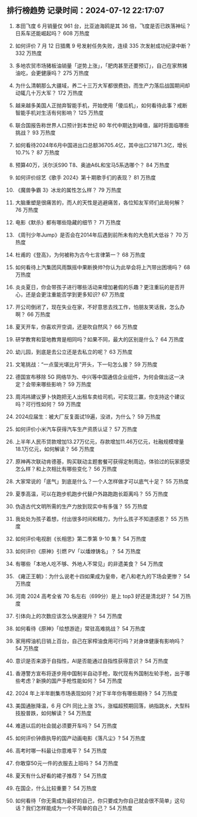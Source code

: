 
## 排行榜趋势 记录时间：2024-07-12 22:17:07
  
  1. 本田飞度 6 月销量仅 961 台，比亚迪海鸥是其 36 倍，飞度是否已跌落神坛？日系车还能崛起吗？ 608 万热度
    
  2. 如何评价 7 月 12 日猎鹰 9 号发射任务失败，连续 335 次发射成功纪录中断？ 332 万热度
    
  3. 多地农贸市场猪板油销量「逆势上涨」，「肥肉甚至还要预订」，自己在家熬猪油吃，会更健康吗？ 275 万热度
    
  4. 为什么清朝那么大疆域，养二十三万大军都很费劲，而生产力落后战国期间却动辄几十万大军？ 172 万热度
    
  5. 越来越多美国人正抛弃智能手机，开始使用「傻瓜机」，如何看待此事？戒断智能手机对生活有何影响？ 125 万热度
    
  6. 联合国报告称世界人口预计到本世纪 80 年代中期达到峰值，届时将面临哪些挑战？ 93 万热度
    
  7. 如何看待2024年6月中国进出口总额36705.4亿，其中出口21871.3亿，增长10.7%？ 87 万热度
    
  8. 预算40万，沃尔沃S90 T8、奥迪A6L和宝马5系选哪个？ 84 万热度
    
  9. 如何评价综艺《歌手 2024》第十期歌手们的表现？ 81 万热度
    
  10. 《魔兽争霸 3》冰龙的属性怎么样？ 79 万热度
    
  11. 大脑重塑是很痛苦的，而人的天性是逃避痛苦，各位知友军师们此局何解？ 76 万热度
    
  12. 电影《默杀》都有哪些隐藏的细节？ 71 万热度
    
  13. 《周刊少年Jump》是否会在2014年后遇到前所未有的大危机大低谷？ 70 万热度
    
  14. 杜甫的《登高》，为何被称为古今七言律第一？ 68 万热度
    
  15. 如何看待上汽集团风雨飘摇中果断换帅?你认为此举会将上汽带出困境吗？ 68 万热度
    
  16. 炎炎夏日，你会带孩子进行哪些活动来增加暑假的乐趣？更注重玩的是否开心，还是会更注重能否学到更多知识? 67 万热度
    
  17. 开公司倒闭了，现在失业在家，不好意思去找工作，怕朋友笑话我，怎么办啊？ 66 万热度
    
  18. 夏天开车，你喜欢开空调，还是吹自然风？ 66 万热度
    
  19. 研学教育和营地教育是相同吗？如果不同，最大的区别是什么？ 64 万热度
    
  20. 幼儿园，到底是去公立还是去私立的呢？ 63 万热度
    
  21. 文笔挑战：“一点萤光堪比月”开头，下一句怎么接？ 59 万热度
    
  22. 德国宣布移除 5G 网络华为、中兴等中国通信企业组件，为何会做出这一决定？会带来哪些影响？ 59 万热度
    
  23. 周鸿祎建议萝卜快跑把无人出租车卖给司机，可实现三赢，你支持这个建议吗？可行性如何？ 59 万热度
    
  24. 2024应届生：被大厂反复面试19遍，没进，为什么？ 59 万热度
    
  25. 如何评价小米汽车获得汽车生产资质认证？ 57 万热度
    
  26. 上半年人民币贷款增加13.27万亿元，存款增加11.46万亿元，社融规模增量18.1万亿元，如何解读？ 56 万热度
    
  27. 原神再次联动肯德基，购买联动主题套餐可获得定制周边，体验过的玩家感受怎么样？和上次相比有哪些变化？ 56 万热度
    
  28. 大家常说的「底气」到底是什么？一个人怎样做才可以底气十足？ 55 万热度
    
  29. 夏季高温，可以在跑步机跑步代替户外路跑跑长距离吗？ 55 万热度
    
  30. 伪造古代文明所需的生产力放到现实中有多强？ 55 万热度
    
  31. 我处处为孩子着想，付出很多时间和精力，为什么孩子不知道感恩？ 55 万热度
    
  32. 如何评价电视剧《长相思》第二季第 9-10 集？ 54 万热度
    
  33. 如何评价《原神》引燃 PV「以燔燎铸名」？ 54 万热度
    
  34. 有哪些「本地人吃不够、外地人不常见」的非遗美食？ 54 万热度
    
  35. 《雍正王朝》：为什么说老十四如果成为皇帝，老八和老九的下场会更惨？ 54 万热度
    
  36. 河南 2024 高考全省 70 名左右（699分）是上 top3 好还是清北好？ 54 万热度
    
  37. 引体向上的次数应该怎么快速提升？ 54 万热度
    
  38. 如何看待《原神》「绘想游迹」常驻高难挑战？ 54 万热度
    
  39. 家用榨油机日销上百台，自己在家榨油食用可行吗？对身体健康有影响吗？ 54 万热度
    
  40. 意识是否来源于自指性，AI是否能通过自指性获得意识？ 54 万热度
    
  41. 香港警方宣布将逐步用中国制半自动手枪，取代现有外国制左轮手枪，出于哪些考虑？新换的国产手枪性能如何？ 54 万热度
    
  42. 2024 年上半年剧集市场表现如何？对下半年你有哪些期待？ 54 万热度
    
  43. 美国通胀降温，6 月 CPI 同比上涨 3%，涨幅超预期回落，纳指跳水，大型科技股普跌，如何解读？ 54 万热度
    
  44. 难道以后的社会就必须要开车吗？ 54 万热度
    
  45. 如何评价钟鼎执导的国产动画电影《落凡尘》? 54 万热度
    
  46. 高考时哪一科最让你意难平？ 54 万热度
    
  47. 你敢穿50元一件的衣服去上班吗？ 54 万热度
    
  48. 夏天有什么好看的裙子推荐？ 54 万热度
    
  49. 在国企，什么比较重要？ 54 万热度
    
  50. 如何看待「你无需成为最好的自己，你只要成为你自己就会很不简单」这句话？我们怎样能成为一个不简单的自己？ 54 万热度
    